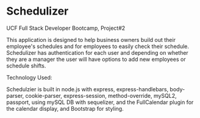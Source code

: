 # Schedulizer
UCF Full Stack Developer Bootcamp, Project#2

This application is designed to help business owners build out their employee's schedules and for employees to easily check their schedule. Schedulizer has authentication for each user and depending on whether they are a manager the user will have options to add new employees or schedule shifts.


Technology Used:

Schedulzier is built in node.js with express, express-handlebars, body-parser, cookie-parser, express-session, method-override, mySQL2, passport, using mySQL DB with sequelizer, and the FullCalendar plugin for the calendar display, and Bootstrap for styling.

